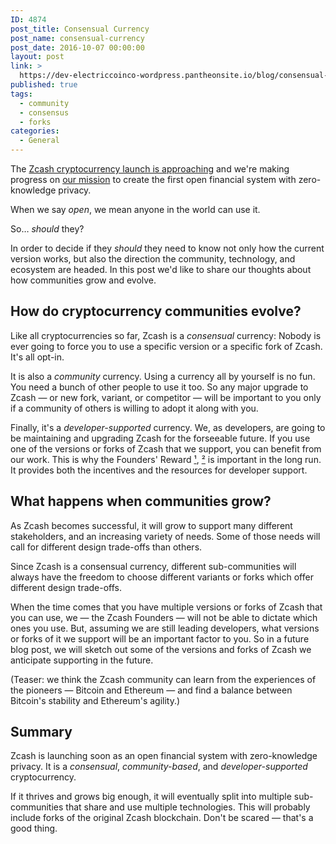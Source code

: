 ```yaml
---
ID: 4874
post_title: Consensual Currency
post_name: consensual-currency
post_date: 2016-10-07 00:00:00
layout: post
link: >
  https://dev-electriccoinco-wordpress.pantheonsite.io/blog/consensual-currency/
published: true
tags:
  - community
  - consensus
  - forks
categories:
  - General
---
```

<p>The <a class="reference external" href="/blog/announcing-beta-series/">Zcash cryptocurrency launch is approaching</a> and we're making progress on <a class="reference external" href="/blog/helloworld/">our mission</a> to create the first open financial system with zero-knowledge privacy.</p>
<p>When we say <cite>open</cite>, we mean anyone in the world can use it.</p>
<p>So… <em>should</em> they?</p>
<p>In order to decide if they <em>should</em> they need to know not only how the current version works, but also the direction the community, technology, and ecosystem are headed. In this post we'd like to share our thoughts about how communities grow and evolve.</p>
<div id="how-do-cryptocurrency-communities-evolve" class="section">
<h2>How do cryptocurrency communities evolve?</h2>
<p>Like all cryptocurrencies so far, Zcash is a <em>consensual</em> currency: Nobody is ever going to force you to use a specific version or a specific fork of Zcash. It's all opt-in.</p>
<p>It is also a <em>community</em> currency. Using a currency all by yourself is no fun. You need a bunch of other people to use it too. So any major upgrade to Zcash — or new fork, variant, or competitor — will be important to you ​only​ if a community of others is willing to adopt it along with you.</p>
<p>Finally, it's a <em>developer-supported</em> currency. We, as developers, are going to be maintaining and upgrading Zcash for the forseeable future. If you use one of the versions or forks of Zcash that we support, you can benefit from our work. This is why the Founders' Reward <a class="reference external" href="/blog/funding/">¹</a>, <a class="reference external" href="/blog/continued-funding-and-transparency/">²</a> is important in the long run. It provides both the incentives and the resources for developer support.</p>
</div>
<div id="what-happens-when-communities-grow" class="section">
<h2>What happens when communities grow?</h2>
<p>As Zcash becomes successful, it will grow to support many different stakeholders, and an increasing variety of needs. Some of those needs will call for different design trade-offs than others.</p>
<p>Since Zcash is a consensual currency, different sub-communities will always have the freedom to choose different variants or forks which offer different design trade-offs.</p>
<p>When the time comes that you have multiple versions or forks of Zcash that you can use, we — the Zcash Founders — will not be able to dictate which ones you use. But, assuming we are still leading developers, what versions or forks of it we support will be an important factor to you. So in a future blog post, we will sketch out some of the versions and forks of Zcash we anticipate supporting in the future.</p>
<p>(Teaser: we think the Zcash community can learn from the experiences of the pioneers — Bitcoin and Ethereum — and find a balance between Bitcoin's stability and Ethereum's agility.)</p>
</div>
<div id="summary" class="section">
<h2>Summary</h2>
<p>Zcash is launching soon as an open financial system with zero-knowledge privacy. It is a <em>consensual</em>, <em>community-based</em>, and <em>developer-supported</em> cryptocurrency.</p>
<p>If it thrives and grows big enough, it will eventually split into multiple sub-communities that share and use multiple technologies. This will probably include forks of the original Zcash blockchain. Don't be scared — that's a good thing.</p>
</div>
